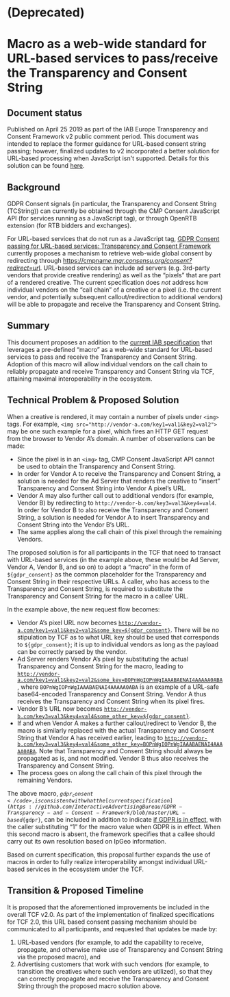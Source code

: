 # (Deprecated)
# Macro as a web-wide standard for URL-based services to pass/receive the Transparency and Consent String 


## Document status 

Published on April 25 2019 as part of the IAB Europe Transparency and Consent Framework v2 public comment period. This document was intended to replace the former guidance for URL-based consent string passing; however, finalized updates to v2 incorporated a better solution for URL-based processing when JavaScript isn't supported. Details for this solution can be found [here](https://github.com/InteractiveAdvertisingBureau/GDPR-Transparency-and-Consent-Framework/blob/master/TCFv2/IAB%20Tech%20Lab%20-%20Consent%20string%20and%20vendor%20list%20formats%20v2.md#how-does-a-url-based-service-process-the-tc-string-when-it-cant-execute-javascript).


## Background 

GDPR Consent signals (in particular, the Transparency and Consent String (TCString)) can currently be obtained through the CMP Consent JavaScript API (for services running as a JavaScript tag), or through OpenRTB extension (for RTB bidders and exchanges). 

For URL-based services that do not run as a JavaScript tag, [GDPR Consent passing for URL-based services: Transparency and Consent Framework](https://github.com/InteractiveAdvertisingBureau/GDPR-Transparency-and-Consent-Framework/blob/master/URL-based%20Consent%20Passing_%20Framework%20Guidance.md) currently proposes a mechanism to retrieve web-wide global consent by redirecting through [https://cmpnam*e.mgr.consensu.org/consent?redirect=ur*l](https://cmpnam*e.mgr.consensu.org/consent?redirect=ur*l). URL-based services can include ad servers (e.g. 3rd-party vendors that provide creative rendering) as well as the “pixels” that are part of a rendered creative. The current specification does *not* address how individual vendors on the “call chain” of a creative or a pixel (i.e. the current vendor, and potentially subsequent callout/redirection to additional vendors) will be able to propagate and receive the Transparency and Consent String. 


## Summary 

This document proposes an addition to the [current IAB specification](https://github.com/InteractiveAdvertisingBureau/GDPR-Transparency-and-Consent-Framework/blob/master/URL-based%20Consent%20Passing_%20Framework%20Guidance.md) that leverages a pre-defined “macro” as a web-wide standard for URL-based services to pass and receive the Transparency and Consent String. Adoption of this macro will allow individual vendors on the call chain to reliably propagate and receive Transparency and Consent String via TCF, attaining maximal interoperability in the ecosystem.


## Technical Problem & Proposed Solution 

When a creative is rendered, it may contain a number of pixels under `<img>` tags. For example, `<img src="http://vendor-a.com/key1=val1&key2=val2">` may be one such example for a pixel, which fires an HTTP GET request from the browser to Vendor A’s domain. A number of observations can be made: 

*   Since the pixel is in an `<img>` tag, CMP Consent JavaScript API cannot be used to obtain the Transparency and Consent String. 
*   In order for Vendor A to receive the Transparency and Consent String, a solution is needed for the Ad Server that renders the creative to “insert” Transparency and Consent String into Vendor A pixel’s URL. 
*   Vendor A may also further call out to additional vendors (for example, Vendor B) by redirecting to `http://vendor-b.com/key3=val3&key4=val4`. In order for Vendor B to also receive the Transparency and Consent String, a solution is needed for Vendor A to insert Transparency and Consent String into the Vendor B’s URL. 
*   The same applies along the call chain of this pixel through the remaining Vendors.

The proposed solution is for all participants in the TCF that need to transact with URL-based services (in the example above, these would be Ad Server, Vendor A, Vendor B, and so on) to adopt a “macro” in the form of <code>${gdpr_consent}</code> as the common placeholder for the Transparency and Consent String in their respective URLs. A caller, who has access to the Transparency and Consent String, is required to substitute the Transparency and Consent String for the macro in a callee’ URL. 

In the example above, the new request flow becomes: 

*   Vendor A’s pixel URL now becomes <code>http://vendor-a.com/key1=val1&key2=val2&some_key=${gdpr_consent}</code>. There will be no stipulation by TCF as to what URL key should be used that corresponds to <code>${gdpr_consent}</code>; it is up to individual vendors as long as the payload can be correctly parsed by the vendor. 
*   Ad Server renders Vendor A’s pixel by substituting the actual Transparency and Consent String for the macro, leading to <code>http://vendor-a.com/key1=val1&key2=val2&some_key=BOPnWgIOPnWgIAAABAENAI4AAAAA0ABA</code>, where <code>BOPnWgIOPnWgIAAABAENAI4AAAAA0ABA</code> is an example of a URL-safe base64-encoded Transparency and Consent String. Vendor A thus receives the Transparency and Consent String when its pixel fires. 
*   Vendor B’s URL now becomes <code>http://vendor-b.com/key3=val3&key4=val4&some_other_key=${gdpr_consent}</code>.
*   If and when Vendor A makes a further callout/redirect to Vendor B, the macro is similarly replaced with the actual Transparency and Consent String that Vendor A has received earlier, leading to <code>http://vendor-b.com/key3=val3&key4=val4&some_other_key=BOPnWgIOPnWgIAAABAENAI4AAAAA0ABA</code>. Note that Transparency and Consent String should always be propagated as is, and not modified. Vendor B thus also receives the Transparency and Consent String.
*   The process goes on along the call chain of this pixel through the remaining Vendors. 

The above macro, <code>${gdpr_consent}</code>, is consistent with what the [current specification](https://github.com/InteractiveAdvertisingBureau/GDPR-Transparency-and-Consent-Framework/blob/master/URL-based%20Consent%20Passing_%20Framework%20Guidance.md) already includes. Note that, also as part of the current specification, a second macro, in the form of <code>${gdpr}</code>, can be included in addition to indicate [if GDPR is in effect](https://github.com/InteractiveAdvertisingBureau/GDPR-Transparency-and-Consent-Framework/blob/master/URL-based%20Consent%20Passing_%20Framework%20Guidance.md#full-consent-string-passing), with the caller substituting “1” for the macro value when GDPR is in effect. When this second macro is absent, the framework specifies that a callee should carry out its own resolution based on IpGeo information. 

Based on current specification, this proposal further expands the use of macros in order to fully realize interoperability amongst individual URL-based services in the ecosystem under the TCF. 

## Transition & Proposed Timeline  

It is proposed that the aforementioned improvements be included in the overall TCF v2.0. As part of the implementation of finalized specifications for TCF 2.0, this URL based consent passing mechanism should be communicated to all participants, and requested that updates be made by:


1. URL-based vendors (for example, to add the capability to receive, propagate, and otherwise make use of Transparency and Consent String via the proposed macro), and
2. Advertising customers that work with such vendors (for example, to transition the creatives where such vendors are utilized), so that they can correctly propagate and receive the Transparency and Consent String through the proposed macro solution above.

